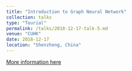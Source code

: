 ```yaml
---
title: "Introduction to Graph Neural Network"
collection: talks
type: "Tourial"
permalink: /talks/2018-12-17-talk-5.md
venue: "CUHK"
date: 2018-12-17
location: "Shenzheng, China"
---
```


[More information here](http://SaberArthurus.github.io/files/GraphNeuralNetwork.pdf)
